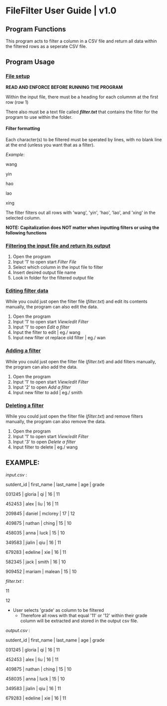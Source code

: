 # FileFilter User Guide | v1.0
## __Program Functions__
This program acts to filter a column in a CSV file and return all data within the filtered rows as a seperate CSV file. 

## __Program Usage__

### <u><strong>File setup</strong></u> 
__READ AND ENFORCE BEFORE RUNNING THE PROGRAM__

Within the input file, there must be a heading for each columnm at the first row (row 1)

There also must be a text file called ___filter.txt___ that contains the filter for the program to use within the folder.
#### __Filter formatting__
Each character(s) to be filtered must be sperated by lines, with no blank line at the end (unless you want that as a filter).

_Example_: 

wang

yin

hao

lao

xing

The filter filters out all rows with 'wang', 'yin', 'hao', 'lao', and 'xing' in the selected column.

__NOTE: Capitalization does NOT matter when inputting filters or using the following functions__

### <u><strong>Filtering the input file and return its output</strong></u> 
1. Open the program
2. Input '1' to open start _Filter File_
4. Select which column in the input file to filter
5. Insert desired output file name 
6. Look in folder for the filtered output file

### <u><strong>Editing filter data</strong></u> 
While you could just open the filter file (_filter.txt_) and edit its contents manually, the program can also edit the data.

1. Open the program
2. Input '1' to open start _View/edit Filter_
3. Input '1' to open _Edit a filter_
4. Input the filter to edit | eg./ wang
5. Input new filter ot replace old filter | eg./ wan

### <u><strong>Adding a filter</strong></u> 
While you could just open the filter file (_filter.txt_) and add filters manually, the program can also add the data.

1. Open the program
2. Input '1' to open start _View/edit Filter_
3. Input '2' to open _Add a filter_
4. Input new filter to add | eg./ smith

### <u><strong>Deleting a filter</strong></u> 
While you could just open the filter file (_filter.txt_) and remove filters manually, the program can also remove the data.

1. Open the program
2. Input '1' to open start _View/edit Filter_
3. Input '3' to open _Delete a filter_
4. Input filter to delete | eg./ wang 

## __EXAMPLE:__ 

_input.csv_ :

sutdent_id | first_name | last_name | age | grade

031245 | gloria | qi | 16 | 11

452453 | alex | liu | 16 | 11

209845 | daniel | mclorey | 17 | 12

409875 | nathan | ching | 15 | 10

458035 | anna | luck | 15 | 10

349583 | jialin | qiu | 16 | 11

679283 | edeline | xie | 16 | 11

582345 | jack | smith | 16 | 10

909452 | mariam | malean | 15 | 10

_filter.txt_ :

11

12

- User selects 'grade' as column to be filtered 
    - Therefore all rows with that equal '11' or '12' within their grade column will be extracted and stored in the output csv file.

_output.csv_ :

sutdent_id | first_name | last_name | age | grade

031245 | gloria | qi | 16 | 11

452453 | alex | liu | 16 | 11

409875 | nathan | ching | 15 | 10

458035 | anna | luck | 15 | 10

349583 | jialin | qiu | 16 | 11

679283 | edeline | xie | 16 | 11

